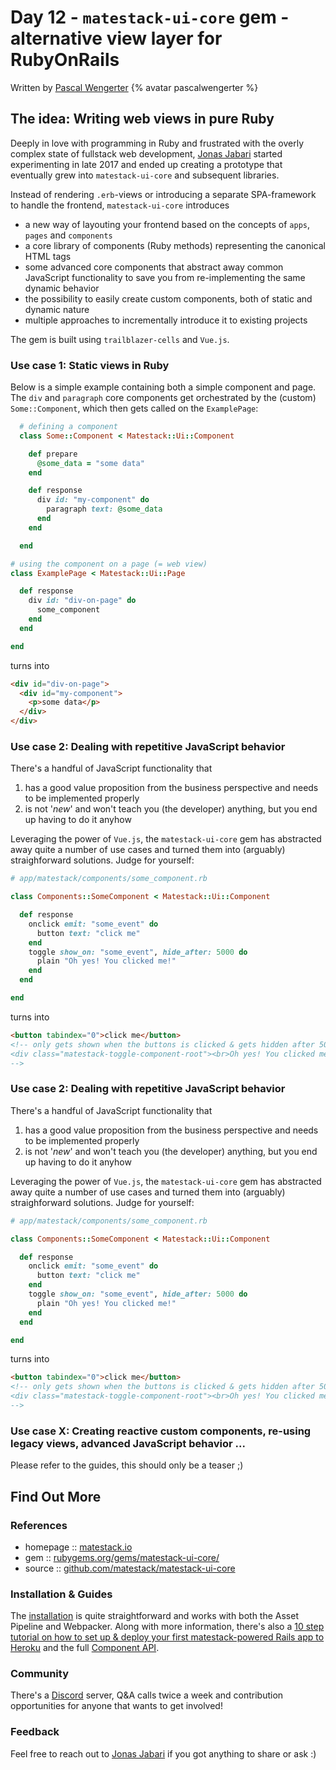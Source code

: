 # Day 12 - `matestack-ui-core` gem - alternative view layer for RubyOnRails

Written by [Pascal Wengerter](https://twitter.com/pascalwengerter)  {% avatar pascalwengerter %}


## The idea: Writing web views in pure Ruby

Deeply in love with programming in Ruby and frustrated with the overly complex state of fullstack web development, [Jonas Jabari](https://twitter.com/jonasjabari) started experimenting in late 2017 and ended up creating a prototype that eventually grew into `matestack-ui-core` and subsequent libraries.

Instead of rendering `.erb`-views or introducing a separate SPA-framework to handle the frontend, `matestack-ui-core` introduces
- a new way of layouting your frontend based on the concepts of `apps`, `pages` and `components`
- a core library of components (Ruby methods) representing the canonical HTML tags
- some advanced core components that abstract away common JavaScript functionality to save you from re-implementing the same dynamic behavior
- the possibility to easily create custom components, both of static and dynamic nature
- multiple approaches to incrementally introduce it to existing projects

The gem is built using `trailblazer-cells` and `Vue.js`.

### Use case 1: Static views in Ruby

Below is a simple example containing both a simple component and page. The `div` and `paragraph` core components get orchestrated by the (custom) `Some::Component`, which then gets called on the `ExamplePage`:

```ruby
  # defining a component
  class Some::Component < Matestack::Ui::Component

    def prepare
      @some_data = "some data"
    end

    def response
      div id: "my-component" do
        paragraph text: @some_data
      end
    end

  end

# using the component on a page (= web view)
class ExamplePage < Matestack::Ui::Page

  def response
    div id: "div-on-page" do
      some_component
    end
  end

end
```

turns into

```html
<div id="div-on-page">
  <div id="my-component">
    <p>some data</p>
  </div>
</div>
```

### Use case 2: Dealing with repetitive JavaScript behavior

There's a handful of JavaScript functionality that
1. has a good value proposition from the business perspective and needs to be implemented properly 
2. is not '*new*' and won't teach you (the developer) anything, but you end up having to do it anyhow

Leveraging the power of `Vue.js`, the `matestack-ui-core` gem has abstracted away quite a number of use cases and turned them into (arguably) straighforward solutions. Judge for yourself:

```ruby
# app/matestack/components/some_component.rb

class Components::SomeComponent < Matestack::Ui::Component

  def response
    onclick emit: "some_event" do
      button text: "click me"
    end
    toggle show_on: "some_event", hide_after: 5000 do
      plain "Oh yes! You clicked me!"
    end
  end

end
```

turns into

```html
<button tabindex="0">click me</button>
<!-- only gets shown when the buttons is clicked & gets hidden after 5000ms
<div class="matestack-toggle-component-root"><br>Oh yes! You clicked me!</div>
-->
```

### Use case 2: Dealing with repetitive JavaScript behavior

There's a handful of JavaScript functionality that
1. has a good value proposition from the business perspective and needs to be implemented properly 
2. is not '*new*' and won't teach you (the developer) anything, but you end up having to do it anyhow

Leveraging the power of `Vue.js`, the `matestack-ui-core` gem has abstracted away quite a number of use cases and turned them into (arguably) straighforward solutions. Judge for yourself:

```ruby
# app/matestack/components/some_component.rb

class Components::SomeComponent < Matestack::Ui::Component

  def response
    onclick emit: "some_event" do
      button text: "click me"
    end
    toggle show_on: "some_event", hide_after: 5000 do
      plain "Oh yes! You clicked me!"
    end
  end

end
```

turns into

```html
<button tabindex="0">click me</button>
<!-- only gets shown when the buttons is clicked & gets hidden after 5000ms
<div class="matestack-toggle-component-root"><br>Oh yes! You clicked me!</div>
-->
```

### Use case X: Creating reactive custom components, re-using legacy views, advanced JavaScript behavior ...

Please refer to the guides, this should only be a teaser ;)

## Find Out More

### References

* homepage  :: [matestack.io](https://matestack.io)
* gem   :: [rubygems.org/gems/matestack-ui-core/](https://rubygems.org/gems/matestack-ui-core/)
* source :: [github.com/matestack/matestack-ui-core](https://github.com/matestack/matestack-ui-core)

### Installation & Guides

The [installation](https://docs.matestack.io/docs/start/100-installation/) is quite straightforward and works with both the Asset Pipeline and Webpacker. Along with more information, there's also a [10 step tutorial on how to set up & deploy your first matestack-powered Rails app to Heroku](https://docs.matestack.io/docs/reactive_apps/1000-tutorial) and the full [Component API](https://docs.matestack.io/docs/api/README.md).

### Community

There's a [Discord](https://discord.gg/c6tQxFG) server, Q&A calls twice a week and contribution opportunities for anyone that wants to get involved!

### Feedback

Feel free to reach out to [Jonas Jabari](mailto:jonas@matestack.io) if you got anything to share or ask :)
